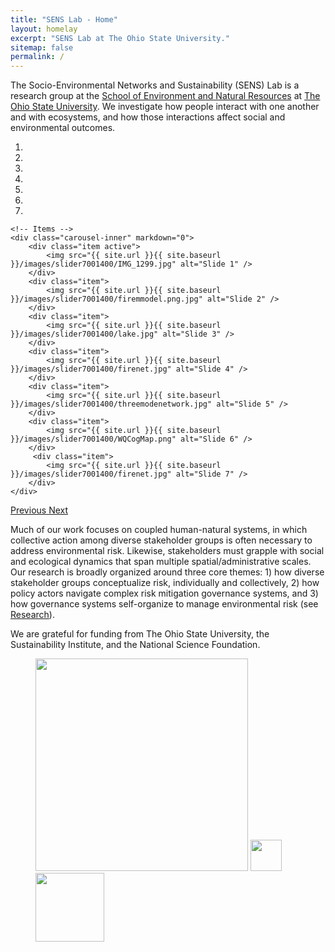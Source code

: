 ```yaml
---
title: "SENS Lab - Home"
layout: homelay
excerpt: "SENS Lab at The Ohio State University."
sitemap: false
permalink: /
---
```


The Socio-Environmental Networks and Sustainability (SENS) Lab is a research group at the [School of Environment and Natural Resources](https://senr.osu.edu) at [The Ohio State University](https://www.osu.edu). We investigate how people interact with one another and with ecosystems, and how those interactions affect social and environmental outcomes.


<div markdown="0" id="carousel" class="carousel slide" data-ride="carousel" data-interval="4000" data-pause="hover" >
    <!-- Menu -->
    <ol class="carousel-indicators">
        <li data-target="#carousel" data-slide-to="0" class="active"></li>
        <li data-target="#carousel" data-slide-to="1"></li>
        <li data-target="#carousel" data-slide-to="2"></li>
        <li data-target="#carousel" data-slide-to="3"></li>
        <li data-target="#carousel" data-slide-to="4"></li>
        <li data-target="#carousel" data-slide-to="5"></li>
        <li data-target="#carousel" data-slide-to="6"></li>
    </ol>

    <!-- Items -->
    <div class="carousel-inner" markdown="0">
        <div class="item active">
            <img src="{{ site.url }}{{ site.baseurl }}/images/slider7001400/IMG_1299.jpg" alt="Slide 1" />
        </div>
        <div class="item">
            <img src="{{ site.url }}{{ site.baseurl }}/images/slider7001400/firemmodel.png.jpg" alt="Slide 2" />
        </div>
        <div class="item">
            <img src="{{ site.url }}{{ site.baseurl }}/images/slider7001400/lake.jpg" alt="Slide 3" />
        </div>
        <div class="item">
            <img src="{{ site.url }}{{ site.baseurl }}/images/slider7001400/firenet.jpg" alt="Slide 4" />
        </div>
        <div class="item">
            <img src="{{ site.url }}{{ site.baseurl }}/images/slider7001400/threemodenetwork.jpg" alt="Slide 5" />
        </div>
        <div class="item">
            <img src="{{ site.url }}{{ site.baseurl }}/images/slider7001400/WQCogMap.png" alt="Slide 6" />
        </div>       
         <div class="item">
            <img src="{{ site.url }}{{ site.baseurl }}/images/slider7001400/firenet.jpg" alt="Slide 7" />
        </div>
    </div>
  <a class="left carousel-control" href="#carousel" role="button" data-slide="prev">
    <span class="glyphicon glyphicon-chevron-left" aria-hidden="true"></span>
    <span class="sr-only">Previous</span>
  </a>
  <a class="right carousel-control" href="#carousel" role="button" data-slide="next">
    <span class="glyphicon glyphicon-chevron-right" aria-hidden="true"></span>
    <span class="sr-only">Next</span>
  </a>
</div>

Much of our work focuses on coupled human-natural systems, in which collective action among diverse stakeholder groups is often necessary to address environmental risk. Likewise, stakeholders must grapple with social and ecological dynamics that span multiple spatial/administrative scales. Our research is broadly organized around three core themes: 1) how diverse stakeholder groups conceptualize risk, individually and collectively, 2) how policy actors navigate complex risk mitigation governance systems, and 3) how governance systems self-organize to manage environmental risk (see [Research](research)).

<!-- 
**We are always looking for passionate new PhD students, Postdocs, and Master students to join us** [(more info)]({{ site.url }}{{ site.baseurl }}/opportunities) **!**
-->

<p id="twitterContainer" style="display: none; margin-left: auto; margin-right: auto;">
<a class="twitter-timeline" data-tweet-limit="3" data-width="1000" data-chrome="noscrollbar nofooter noborders" href="https://twitter.com/SENS_OSU">Tweets by Tech&People Lab @ ULisboa</a>
</p>

<script async src="https://platform.twitter.com/widgets.js" charset="utf-8"></script>
<script>
function twitterStuff(){
  twttr.events.bind('rendered',function(){
    resizeTwitterIframe();
  });
}
function resizeTwitterIframe(){
  const vw = Math.max(document.documentElement.clientWidth, window.innerWidth || 0);
  const nodes = document.querySelectorAll('iframe.twitter-timeline');
  nodes.forEach(function(e,i,a){
    if(vw > 1023){ 
     const sectionTitle = e.contentDocument.getElementsByClassName('timeline-Header-title');
        if(sectionTitle.length){
          for (i = 0; i < sectionTitle.length; i++) {
            sectionTitle[i].style.fontWeight = "300";
            sectionTitle[i].style.fontSize = "12pt";
            sectionTitle[i].style.color = "#666666";
          }
      }
      const lis = e.contentDocument.getElementsByClassName('timeline-TweetList-tweet');
      if(lis.length){
          for (i = 0; i < lis.length; i++) {
            lis[i].style.width = "200px";
            lis[i].style.float = "left";
            lis[i].style.marginLeft = "0px";
            lis[i].style.marginRight = "10px";
            lis[i].style.borderTop = "1px solid white";
            lis[i].style.boxShadow = "0 4px 8px 0 rgba(0, 0, 0, 0.2)";
            lis[i].style.marginBottom = "15px";
          }
      }
      const text = e.contentDocument.getElementsByClassName('timeline-Tweet-text');
      if(text.length){
          for (i = 0; i < text.length; i++) {
            text[i].style.fontSize = "10pt";
            text[i].style.lineHeight = "18px";
            text[i].style.marginTop = "12px";
            text[i].style.marginBottom = "0px";
            text[i].style.marginLeft = "0px";
          }
      }
      const replyTag = e.contentDocument.getElementsByClassName('timeline-Tweet-inReplyTo');
      if(replyTag.length){
          for (i = 0; i < replyTag.length; i++) {
            replyTag[i].style.fontSize = "12px";
            replyTag[i].style.fontWeight = "300";
            replyTag[i].style.lineHeight = "16px";
            replyTag[i].style.marginTop = "6px";
            replyTag[i].style.marginBottom = "6px";
            replyTag[i].style.marginLeft = "0px";
            replyTag[i].style.paddingLeft = "0px";
          }
      }
      const authorName = e.contentDocument.getElementsByClassName('TweetAuthor-name');
      if(authorName.length){
          for (i = 0; i < authorName.length; i++) {
            authorName[i].style.fontSize = "12pt";
            authorName[i].style.lineHeight = "18px";
            authorName[i].style.fontWeight = "700";
            authorName[i].style.textOverflow = "ellipsis";
          }
      }
      const avatarDiv = e.contentDocument.getElementsByClassName('timeline-Tweet-author');
      if(avatarDiv.length){
          for (i = 0; i < avatarDiv.length; i++) {
            avatarDiv[i].style.paddingLeft = "45px";
          }
      }
      const avatar = e.contentDocument.getElementsByClassName('TweetAuthor-avatar');
      if(avatar.length){
          for (i = 0; i < avatar.length; i++) {
            avatar[i].style.width = "32px";
            avatar[i].style.height = "32px";
          }
      }
      const media = e.contentDocument.getElementsByClassName('timeline-Tweet-media');
      const hasMedia = media.length !== 0;
      if(media.length){
          for (i = 0; i < media.length; i++) {
            media[i].style.marginLeft = "0px";
            media[i].style.marginBottom = "0px";
          }
      }
      const metadata = e.contentDocument.getElementsByClassName('timeline-Tweet-metadata');
      if(metadata.length){
          for (i = 0; i < metadata.length; i++) {
            // metadata[i].style.position = "absolute";
            // metadata[i].style.bottom = "0";
            // metadata[i].style.direction = "rtl";
            metadata[i].style.display = 'none';
          }
      }
      document.getElementById('twitterContainer').style.display = "inline-block";
      const timelineBody = e.contentDocument.getElementsByClassName('timeline-Tweet');
      let biggerTweet = 0, parsedInt;
      let isRetweet = false;
      let isRetweetTheBigger = false;
      if(timelineBody.length){
          for (i = 0; i < timelineBody.length; i++) {
            for (var j = 0; j < timelineBody[i].childNodes.length; j++) {
                if(timelineBody[i].childNodes[j].className === 'timeline-Tweet-retweetCredit'){
                  isRetweet = true;
                  break;
                }
            }
            parsedInt = parseInt(window.getComputedStyle(timelineBody[i])["height"].replace("px",""));
            if(parsedInt > biggerTweet){
              biggerTweet = parsedInt;
              isRetweetTheBigger = isRetweet
            }
          }
          for (i = 0; i < timelineBody.length; i++) {
            if(isRetweetTheBigger)
              timelineBody[i].style.height = (46+biggerTweet)+"px";
            else
              if(!hasMedia)
                timelineBody[i].style.height = (8+biggerTweet)+"px";
              else
                timelineBody[i].style.height = (35+biggerTweet)+"px";
            timelineBody[i].style.padding = "16px";
          }
      }
    }else{
      document.getElementById('twitterContainer').style.display = "none";
    }
  });
}
document.onclick = function(e) {   //when the document body is clicked
  if (window.event) {
      e = event.srcElement;           //assign the element clicked to e (IE 6-8)
  }
  else {
      e = e.target;                   //assign the element clicked to e
  }
  if (e.className && e.className.indexOf('card') != -1) {
      //if the element has a class name, and that is 'someclass' then...
      window.open(e.id,"_self");
  }
}
var throttle = function(type, name, obj) {
    obj = obj || window;
    var running = false;
    var func = function() {
        if (running) { return; }
        running = true;
          requestAnimationFrame(function() {
            obj.dispatchEvent(new CustomEvent(name));
            running = false;
        });
    };
    obj.addEventListener(type, func);
};
/* init - you can init any event */
throttle("resize", "optimizedResize");
// handle event
window.addEventListener("optimizedResize", function() {
  const vw = Math.max(document.documentElement.clientWidth, window.innerWidth || 0);
  if(vw > 1023){
    if(document.getElementById('twitterContainer').style.display === 'none'){
      document.getElementById('twitterContainer').style.display = "inline-block";
      setTimeout(resizeTwitterIframe(), 100);
    }
  }else
    document.getElementById('twitterContainer').style.display = "none";
});
window.onload = function(e){
  twitterStuff();
}
</script>

We are grateful for funding from The Ohio State University, the Sustainability Institute, and the National Science Foundation.

<figure class="fourth">
  <img src="{{ site.url }}{{ site.baseurl }}/images/logopic/osucfaes_logo.png" style="width: 340px">
  <img src="{{ site.url }}{{ site.baseurl }}/images/logopic/silogo.png" style="width: 50px">
  <img src="{{ site.url }}{{ site.baseurl }}/images/logopic/nsf_logo.png" style="width: 110px">
</figure>
